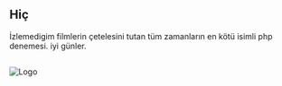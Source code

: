## Hiç

İzlemedigim filmlerin çetelesini tutan tüm zamanların en kötü isimli php denemesi.
iyi günler.

##
![Logo](https://media.giphy.com/media/ifHtzShzDlWqA/giphy.gif)
